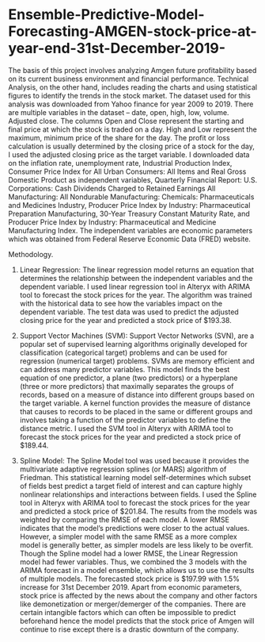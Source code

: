 # Ensemble-Predictive-Model-Forecasting-AMGEN-stock-price-at-year-end-31st-December-2019-
The basis of this project involves analyzing Amgen future profitability based on its current business environment and financial performance. Technical Analysis, on the other hand, includes reading the charts and using statistical figures to identify the trends in the stock market. The dataset used for this analysis was downloaded from Yahoo finance for year 2009 to 2019. There are multiple variables in the dataset – date, open, high, low, volume. Adjusted close. The columns Open and Close represent the starting and final price at which the stock is traded on a day. High and Low represent the maximum, minimum price of the share for the day. The profit or loss calculation is usually determined by the closing price of a stock for the day, I used the adjusted closing price as the target variable. I downloaded data on the inflation rate, unemployment rate, Industrial Production Index, Consumer Price Index for All Urban Consumers: All Items and Real Gross Domestic Product as independent variables, Quarterly Financial Report: U.S. Corporations: Cash Dividends Charged to Retained Earnings All Manufacturing: All Nondurable Manufacturing: Chemicals: Pharmaceuticals and Medicines Industry, Producer Price Index by Industry: Pharmaceutical Preparation Manufacturing, 30-Year Treasury Constant Maturity Rate, and Producer Price Index by Industry: Pharmaceutical and Medicine Manufacturing Index.  The independent variables are economic parameters which was obtained from Federal Reserve Economic Data (FRED) website. 

Methodology.
1. Linear Regression: The linear regression model returns an equation that determines the relationship between the independent variables and the dependent variable. I used linear regression tool in Alteryx with ARIMA tool to forecast the stock prices for the year. The algorithm was trained with the historical data to see how the variables impact on the dependent variable. The test data was used to predict the adjusted closing price for the year and predicted a stock price of $193.38. 

2. Support Vector Machines (SVM): Support Vector Networks (SVN), are a popular set of supervised learning algorithms originally developed for classification (categorical target) problems and can be used for regression (numerical target) problems. SVMs are memory efficient and can address many predictor variables. This model finds the best equation of one predictor, a plane (two predictors) or a hyperplane (three or more predictors) that maximally separates the groups of records, based on a measure of distance into different groups based on the target variable. A kernel function provides the measure of distance that causes to records to be placed in the same or different groups and involves taking a function of the predictor variables to define the distance metric. I used the SVM tool in Alteryx with ARIMA tool to forecast the stock prices for the year and predicted a stock price of $189.44. 

3. Spline Model: The Spline Model tool was used because it provides the multivariate adaptive regression splines (or MARS) algorithm of Friedman. This statistical learning model self-determines which subset of fields best predict a target field of interest and can capture highly nonlinear relationships and interactions between fields. I used the Spline tool in Alteryx with ARIMA tool to forecast the stock prices for the year and predicted a stock price of $201.84. 
The results from the models was weighted by comparing the RMSE of each model. A lower RMSE indicates that the model’s predictions were closer to the actual values. However, a simpler model with the same RMSE as a more complex model is generally better, as simpler models are less likely to be overfit. Though the Spline model had a lower RMSE, the Linear Regression model had fewer variables. Thus, we combined the 3 models with the ARIMA forecast in a model ensemble, which allows us to use the results of multiple models. The forecasted stock price is $197.99 with 1.5% increase for 31st December 2019. Apart from economic parameters, stock price is affected by the news about the company and other factors like demonetization or merger/demerger of the companies. There are certain intangible factors which can often be impossible to predict beforehand hence the model predicts that the stock price of Amgen will continue to rise except there is a drastic downturn of the company. 

